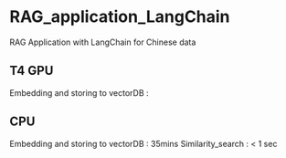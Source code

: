 # RAG_application_LangChain
RAG Application with LangChain for Chinese data

## T4 GPU 
Embedding and storing to vectorDB : 


## CPU
Embedding and storing to vectorDB : 35mins
Similarity_search : < 1 sec
